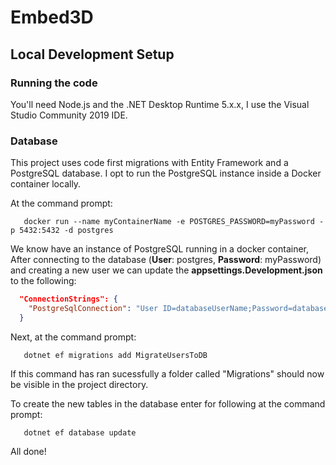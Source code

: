 # Embed3D

## Local Development Setup
### Running the code
You'll need Node.js and the .NET Desktop Runtime 5.x.x, I use the Visual Studio Community 2019 IDE.

### Database
This project uses code first migrations with Entity Framework and a PostgreSQL database. I opt to run the PostgreSQL instance inside a Docker container locally.

At the command prompt:

```console
   docker run --name myContainerName -e POSTGRES_PASSWORD=myPassword -p 5432:5432 -d postgres
```

We know have an instance of PostgreSQL running in a docker container, After connecting to the database (**User**: postgres, **Password**: myPassword) and creating a new user we can update the **appsettings.Development.json** to the following:

```json
  "ConnectionStrings": {
    "PostgreSqlConnection": "User ID=databaseUserName;Password=databasePassword;Host=localhost;Port=5432;Database=embed3d;Pooling=true;"
  }
```

Next, at the command prompt:

```console
   dotnet ef migrations add MigrateUsersToDB
```

If this command has ran sucessfully a folder called "Migrations" should now be visible in the project directory.

To create the new tables in the database enter for following at the command prompt:

```console
   dotnet ef database update
```
All done!
